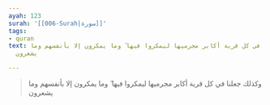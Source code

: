 ```yaml
---
ayah: 123
surah: '[[006-Surah|سورة]]'
tags:
- quran
text: وكذلك جعلنا في كل قرية أكابر مجرميها ليمكروا فيها ۖ وما يمكرون إلا بأنفسهم وما
  يشعرون

---
```

> وكذلك جعلنا في كل قرية أكابر مجرميها ليمكروا فيها ۖ وما يمكرون إلا بأنفسهم وما يشعرون

